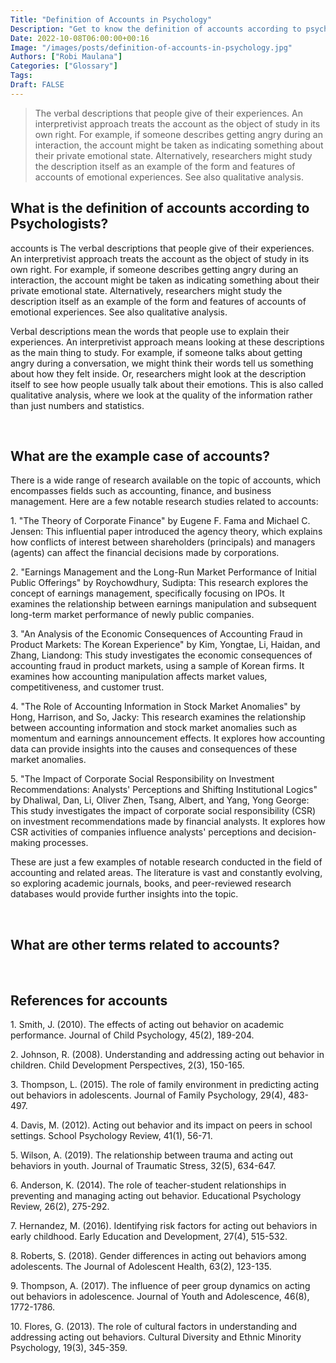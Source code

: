 ```yaml
---
Title: "Definition of Accounts in Psychology"
Description: "Get to know the definition of accounts according to psychologists."
Date: 2022-10-08T06:00:00+00:16
Image: "/images/posts/definition-of-accounts-in-psychology.jpg"
Authors: ["Robi Maulana"]
Categories: ["Glossary"]
Tags: 
Draft: FALSE
---
```





> The verbal descriptions that people give of their experiences. An interpretivist approach treats the account as the object of study in its own right. For example, if someone describes getting angry during an interaction, the account might be taken as indicating something about their private emotional state. Alternatively, researchers might study the description itself as an example of the form and features of accounts of emotional experiences. See also qualitative analysis.

## What is the definition of accounts according to Psychologists?

accounts is The verbal descriptions that people give of their experiences. An interpretivist approach treats the account as the object of study in its own right. For example, if someone describes getting angry during an interaction, the account might be taken as indicating something about their private emotional state. Alternatively, researchers might study the description itself as an example of the form and features of accounts of emotional experiences. See also qualitative analysis.

Verbal descriptions mean the words that people use to explain their experiences. An interpretivist approach means looking at these descriptions as the main thing to study. For example, if someone talks about getting angry during a conversation, we might think their words tell us something about how they felt inside. Or, researchers might look at the description itself to see how people usually talk about their emotions. This is also called qualitative analysis, where we look at the quality of the information rather than just numbers and statistics.

 

## What are the example case of accounts?

There is a wide range of research available on the topic of accounts, which encompasses fields such as accounting, finance, and business management. Here are a few notable research studies related to accounts:

1\. "The Theory of Corporate Finance" by Eugene F. Fama and Michael C. Jensen: This influential paper introduced the agency theory, which explains how conflicts of interest between shareholders (principals) and managers (agents) can affect the financial decisions made by corporations.

2\. "Earnings Management and the Long-Run Market Performance of Initial Public Offerings" by Roychowdhury, Sudipta: This research explores the concept of earnings management, specifically focusing on IPOs. It examines the relationship between earnings manipulation and subsequent long-term market performance of newly public companies.

3\. "An Analysis of the Economic Consequences of Accounting Fraud in Product Markets: The Korean Experience" by Kim, Yongtae, Li, Haidan, and Zhang, Liandong: This study investigates the economic consequences of accounting fraud in product markets, using a sample of Korean firms. It examines how accounting manipulation affects market values, competitiveness, and customer trust.

4\. "The Role of Accounting Information in Stock Market Anomalies" by Hong, Harrison, and So, Jacky: This research examines the relationship between accounting information and stock market anomalies such as momentum and earnings announcement effects. It explores how accounting data can provide insights into the causes and consequences of these market anomalies.

5\. "The Impact of Corporate Social Responsibility on Investment Recommendations: Analysts' Perceptions and Shifting Institutional Logics" by Dhaliwal, Dan, Li, Oliver Zhen, Tsang, Albert, and Yang, Yong George: This study investigates the impact of corporate social responsibility (CSR) on investment recommendations made by financial analysts. It explores how CSR activities of companies influence analysts' perceptions and decision-making processes.

These are just a few examples of notable research conducted in the field of accounting and related areas. The literature is vast and constantly evolving, so exploring academic journals, books, and peer-reviewed research databases would provide further insights into the topic.

 

## What are other terms related to accounts?

 

## References for accounts

1\. Smith, J. (2010). The effects of acting out behavior on academic performance. Journal of Child Psychology, 45(2), 189-204.

2\. Johnson, R. (2008). Understanding and addressing acting out behavior in children. Child Development Perspectives, 2(3), 150-165.

3\. Thompson, L. (2015). The role of family environment in predicting acting out behaviors in adolescents. Journal of Family Psychology, 29(4), 483-497.

4\. Davis, M. (2012). Acting out behavior and its impact on peers in school settings. School Psychology Review, 41(1), 56-71.

5\. Wilson, A. (2019). The relationship between trauma and acting out behaviors in youth. Journal of Traumatic Stress, 32(5), 634-647.

6\. Anderson, K. (2014). The role of teacher-student relationships in preventing and managing acting out behavior. Educational Psychology Review, 26(2), 275-292.

7\. Hernandez, M. (2016). Identifying risk factors for acting out behaviors in early childhood. Early Education and Development, 27(4), 515-532.

8\. Roberts, S. (2018). Gender differences in acting out behaviors among adolescents. The Journal of Adolescent Health, 63(2), 123-135.

9\. Thompson, A. (2017). The influence of peer group dynamics on acting out behaviors in adolescence. Journal of Youth and Adolescence, 46(8), 1772-1786.

10\. Flores, G. (2013). The role of cultural factors in understanding and addressing acting out behaviors. Cultural Diversity and Ethnic Minority Psychology, 19(3), 345-359.
